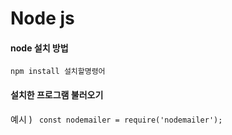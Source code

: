 # Node js



#### node 설치 방법

`npm install 설치할명령어`

#### 설치한 프로그램 불러오기

예시 ) ` const nodemailer = require('nodemailer');`